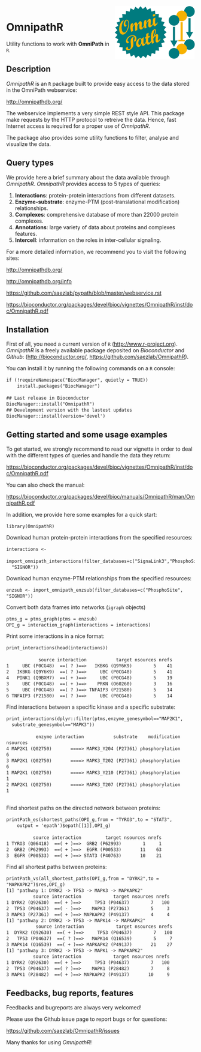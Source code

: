 <img src='man/figures/logo_omnipath.png' align="right" height="140">

# OmnipathR

Utility functions to work with **OmniPath** in `R`. 

## Description

*OmnipathR* is an `R` package built to provide easy access to the data stored 
in the OmniPath webservice: 
    
  <http://omnipathdb.org/>
    
The webservice implements a very simple REST style API. This package make 
requests by the HTTP protocol to retreive the data. Hence, fast Internet 
access is required for a proper use of *OmnipathR*. 

The package also provides some utility functions to filter, analyse and 
visualize the data.
    
## Query types

We provide here a brief summary about the data available through *OmnipathR*.
*OmnipathR* provides access to 5 types of queries:  

1. **Interactions**: protein-protein interactions from different datasets.
2. **Enzyme-substrate**: enzyme-PTM (post-translational modification)
    relationships.
3. **Complexes**: comprehensive database of more than 22000 protein complexes.
4. **Annotations**: large variety of data about proteins and complexes features.
5. **Intercell**: information on the roles in inter-cellular signaling.

For a more detailed information, we recommend you to visit the following sites:

  <http://omnipathdb.org/>
  
  <http://omnipathdb.org/info>
  
  <https://github.com/saezlab/pypath/blob/master/webservice.rst>
  
  <https://bioconductor.org/packages/devel/bioc/vignettes/OmnipathR/inst/doc/OmnipathR.pdf>
  

## Installation
First of all, you need a current version of `R` (<http://www.r-project.org>).
*OmnipathR* is a freely available package deposited on *Bioconductor* and 
*Github*: 
(<http://bioconductor.org/>, <https://github.com/saezlab/OmnipathR>).

You can install it by running the following commands on a `R` console:
 
```{r}
if (!requireNamespace("BiocManager", quietly = TRUE))
    install.packages("BiocManager")

## Last release in Bioconductor
BiocManager::install("OmnipathR")
## Development version with the lastest updates
BiocManager::install(version='devel')
```

## Getting started and some usage examples
To get started, we strongly recommend to read our vignette in order to deal with 
the different types of queries and handle the data they return:

  <https://bioconductor.org/packages/devel/bioc/vignettes/OmnipathR/inst/doc/OmnipathR.pdf>
  
You can also check the manual:

  <https://bioconductor.org/packages/devel/bioc/manuals/OmnipathR/man/OmnipathR.pdf>
   
In addition, we provide here some examples for a quick start:

```{r}
library(OmnipathR)
```

Download human protein-protein interactions from the specified resources:

```{r}
interactions <- 
  import_omnipath_interactions(filter_databases=c("SignaLink3","PhosphoSite", 
  "SIGNOR"))
```


Download human enzyme-PTM relationships from the specified resources:  

```{r}
enzsub <- import_omnipath_enzsub(filter_databases=c("PhosphoSite", "SIGNOR"))
```

Convert both data frames into networks (`igraph` objects)
```{r}
ptms_g = ptms_graph(ptms = enzsub)
OPI_g = interaction_graph(interactions = interactions)
```

Print some interactions in a nice format:  
```{r}
print_interactions(head(interactions))

            source interaction           target nsources nrefs
1     UBC (P0CG48)  ==( ? )==>   IKBKG (Q9Y6K9)        5    41
2   IKBKG (Q9Y6K9)  ==( ? )==>     UBC (P0CG48)        5    41
4   PINK1 (Q9BXM7)  ==( + )==>     UBC (P0CG48)        5    19
3     UBC (P0CG48)  ==( + )==>    PRKN (O60260)        3    16
5     UBC (P0CG48)  ==( ? )==> TNFAIP3 (P21580)        5    14
6 TNFAIP3 (P21580)  ==( ? )==>     UBC (P0CG48)        5    14
```

Find interactions between a specific kinase and a specific substrate:  
```{r}
print_interactions(dplyr::filter(ptms,enzyme_genesymbol=="MAP2K1",
  substrate_genesymbol=="MAPK3"))

           enzyme interaction           substrate    modification nsources
4 MAP2K1 (Q02750)       ====> MAPK3_Y204 (P27361) phosphorylation        6
3 MAP2K1 (Q02750)       ====> MAPK3_T202 (P27361) phosphorylation        6
1 MAP2K1 (Q02750)       ====> MAPK3_Y210 (P27361) phosphorylation        1
2 MAP2K1 (Q02750)       ====> MAPK3_T207 (P27361) phosphorylation        1
           
```

Find shortest paths on the directed network between proteins:  
```{r}
printPath_es(shortest_paths(OPI_g,from = "TYRO3",to = "STAT3", 
    output = 'epath')$epath[[1]],OPI_g)

          source interaction         target nsources nrefs
1 TYRO3 (Q06418)  ==( + )==>  GRB2 (P62993)        1     1
2  GRB2 (P62993)  ==( + )==>  EGFR (P00533)       11    63
3  EGFR (P00533)  ==( + )==> STAT3 (P40763)       10    21
```

Find all shortest paths between proteins:  
```{r}
printPath_vs(all_shortest_paths(OPI_g,from = "DYRK2",to = "MAPKAPK2")$res,OPI_g)
[1] "pathway 1: DYRK2 -> TP53 -> MAPK3 -> MAPKAPK2"
          source interaction            target nsources nrefs
1 DYRK2 (Q92630)  ==( + )==>     TP53 (P04637)        7   100
2  TP53 (P04637)  ==( - )==>    MAPK3 (P27361)        5     3
3 MAPK3 (P27361)  ==( + )==> MAPKAPK2 (P49137)        4     4
[1] "pathway 2: DYRK2 -> TP53 -> MAPK14 -> MAPKAPK2"
           source interaction            target nsources nrefs
1  DYRK2 (Q92630)  ==( + )==>     TP53 (P04637)        7   100
2   TP53 (P04637)  ==( ? )==>   MAPK14 (Q16539)        5     7
3 MAPK14 (Q16539)  ==( + )==> MAPKAPK2 (P49137)       21    27
[1] "pathway 3: DYRK2 -> TP53 -> MAPK1 -> MAPKAPK2"
          source interaction            target nsources nrefs
1 DYRK2 (Q92630)  ==( + )==>     TP53 (P04637)        7   100
2  TP53 (P04637)  ==( ? )==>    MAPK1 (P28482)        7     8
3 MAPK1 (P28482)  ==( + )==> MAPKAPK2 (P49137)       10     9
```

## Feedbacks, bug reports, features
Feedbacks and bugreports are always very welcomed!  

Please use the Github issue page to report bugs or for questions: 

  <https://github.com/saezlab/OmnipathR/issues>

Many thanks for using *OmnipathR*!
